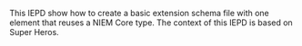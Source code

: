 This IEPD show how to create a basic extension schema file with one element that reuses a NIEM Core type.  The context of this IEPD is based on Super Heros.
